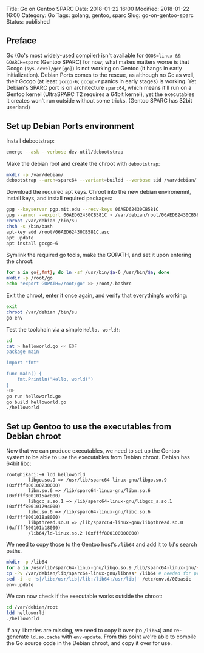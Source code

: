 Title: Go on Gentoo SPARC
Date: 2018-01-22 16:00
Modified: 2018-01-22 16:00
Category: Go
Tags: golang, gentoo, sparc
Slug: go-on-gentoo-sparc
Status: published

## Preface

Gc (Go's most widely-used compiler) isn't available for `GOOS=linux && GOARCH=sparc`
(Gentoo SPARC) for now; what makes matters worse is that Gccgo (`sys-devel/gcc[go]`)
is not working on Gentoo (it hangs in early initialization). Debian Ports comes to
the rescue, as although no Gc as well, their Gccgo (at least `gccgo-6`; `gccgo-7` panics
in early stages) is working. Yet Debian's SPARC port is on architecture `sparc64`, which
means it'll run on a Gentoo kernel (UltraSPARC T2 requires a 64bit kernel), yet the
executables it creates won't run outside without some tricks. (Gentoo SPARC has 32bit userland)

## Set up Debian Ports environment

Install debootstrap:

```bash
emerge --ask --verbose dev-util/debootstrap
```

Make the debian root and create the chroot with `debootstrap`:

```bash
mkdir -p /var/debian/
debootstrap --arch=sparc64 --variant=buildd --verbose sid /var/debian/ https://deb.debian.org/debian-ports
```

Download the required apt keys. Chroot into the new debian environemnt, install keys, and install required packages:

```bash
gpg --keyserver pgp.mit.edu --recv-keys 06AED62430CB581C
gpg --armor --export 06AED62430CB581C > /var/debian/root/06AED62430CB581C.asc
chroot /var/debian /bin/su
chsh -s /bin/bash
apt-key add /root/06AED62430CB581C.asc
apt update
apt install gccgo-6
```

Symlink the required go tools, make the GOPATH, and set it upon entering the chroot:

```bash
for a in go{,fmt}; do ln -sf /usr/bin/$a-6 /usr/bin/$a; done
mkdir -p /root/go
echo "export GOPATH=/root/go" >> /root/.bashrc
```

Exit the chroot, enter it once again, and verify that everything's working:

```bash
exit
chroot /var/debian /bin/su
go env
```

Test the toolchain via a simple `Hello, world!`:

```bash
cd
cat > helloworld.go << EOF
package main

import "fmt"

func main() {
    fmt.Println("Hello, world!")
}
EOF
go run helloworld.go
go build helloworld.go
./helloworld
```

## Set up Gentoo to use the executables from Debian chroot

Now that we can produce executables, we need to set up the Gentoo system to be
able to use the executables from Debian chroot. Debian has 64bit libc:

```plain
root@hikari:~# ldd helloworld
        libgo.so.9 => /usr/lib/sparc64-linux-gnu/libgo.so.9 (0xffff800100230000)
        libm.so.6 => /lib/sparc64-linux-gnu/libm.so.6 (0xffff8001015ac000)
        libgcc_s.so.1 => /lib/sparc64-linux-gnu/libgcc_s.so.1 (0xffff800101794000)
        libc.so.6 => /lib/sparc64-linux-gnu/libc.so.6 (0xffff8001018a8000)
        libpthread.so.0 => /lib/sparc64-linux-gnu/libpthread.so.0 (0xffff800101b18000)
        /lib64/ld-linux.so.2 (0xffff800100000000)
```

We need to copy those to the Gentoo host's `/lib64` and add it to `ld`'s search paths.

```bash
mkdir -p /lib64
for a in /usr/lib/sparc64-linux-gnu/libgo.so.9 /lib/sparc64-linux-gnu/{libm.so.6,libgcc_s.so.1,libc.so.6.libpthread.so.0} /lib64/ld-linux.so.2; do cp -Lv /var/debian$a /lib64/$(basename $a); done
cp -Pv /var/debian/lib/sparc64-linux-gnu/libnss* /lib64 # needed for proper user / dns support
sed -i -e 's|/lib:/usr/lib|/lib:/lib64:/usr/lib|' /etc/env.d/00basic
env-update
```

We can now check if the executable works outside the chroot:

```bash
cd /var/debian/root
ldd helloworld
./helloworld
```

If any libraries are missing, we need to copy it over (to `/lib64`) and re-generate
`ld.so.cache` with `env-update`. From this point we're able to compile the Go source code in
the Debian chroot, and copy it over for use.
